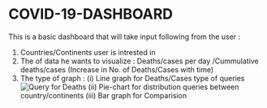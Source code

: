 # COVID-19-DASHBOARD

This is a basic dashboard that will take input following from the user :

 1) Countries/Continents user is intrested in
 2) The of data he wants to visualize : Deaths/cases per day /Cummulative deaths/cases (Increase in No. of Deaths/Cases with time)
 3) The type of graph :
     (i) Line graph for Deaths/Cases type of queries
     ![Query for Deaths](COVID-19-DASHBOARD/DeathPlot.png)
    (ii) Pie-chart for distribution queries between country/continents 
   (iii) Bar graph for Comparision
   
   
